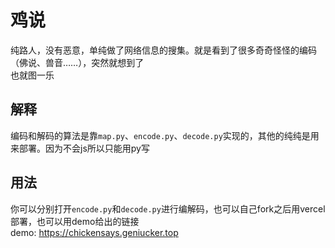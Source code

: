 # 鸡说
纯路人，没有恶意，单纯做了网络信息的搜集。就是看到了很多奇奇怪怪的编码（佛说、兽音……），突然就想到了  
也就图一乐  

## 解释
编码和解码的算法是靠`map.py`、`encode.py`、`decode.py`实现的，其他的纯纯是用来部署。因为不会js所以只能用py写

## 用法
你可以分别打开`encode.py`和`decode.py`进行编解码，也可以自己fork之后用vercel部署，也可以用demo给出的链接  
demo: <https://chickensays.geniucker.top>  